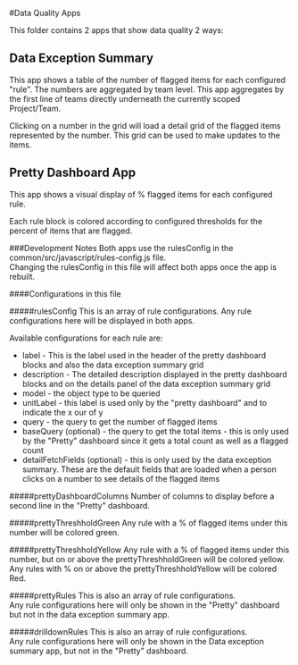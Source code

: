 #Data Quality Apps

This folder contains 2 apps that show data quality 2 ways: 

## Data Exception Summary 
This app shows a table of the number of flagged items for each configured "rule".  The numbers are aggregated by team level.
This app aggregates by the first line of teams directly underneath the currently scoped Project/Team.  

Clicking on a number in the grid will load a detail grid of the flagged items represented by the number.  This grid can be used to make updates to the items.   

## Pretty Dashboard App
This app shows a visual display of % flagged items for each configured rule.  

Each rule block is colored according to configured thresholds for the percent of items that are flagged. 

###Development Notes
Both apps use the rulesConfig in the common/src/javascript/rules-config.js file.  
Changing the rulesConfig in this file will affect both apps once the app is rebuilt.  

####Configurations in this file

#####rulesConfig
This is an array of rule configurations.  Any rule configurations here will be displayed in both apps.  

Available configurations for each rule are: 
* label - This is the label used in the header of the pretty dashboard blocks and also the data exception summary grid
* description - The detailed description displayed in the pretty dashboard blocks and on the details panel of the data exception summary grid 
* model - the object type to be queried 
* unitLabel - this label is used only by the "pretty dashboard" and to indicate the x <unitlabel> our of y
* query - the query to get the number of flagged items 
* baseQuery (optional) - the query to get the total items - this is only used by the "Pretty" dashboard since it gets a total count as well as a flagged count
* detailFetchFields (optional) - this is only used by the data exception summary.  These are the default fields that are loaded when a person clicks on a number to see details of the flagged items

#####prettyDashboardColumns
Number of columns to display before a second line in the "Pretty" dashboard. 

#####prettyThreshholdGreen
Any rule with a % of flagged items under this number will be colored green.  

#####prettyThreshholdYellow
Any rule with a % of flagged items under this number, but on or above the prettyThreshholdGreen will be colored yellow.
Any rules with % on or above the prettyThreshholdYellow will be colored Red.    

#####prettyRules 
This is also an array of rule configurations.  
Any rule configurations here will only be shown in the "Pretty" dashboard but not in the data exception summary app.

#####drilldownRules
This is also an array of rule configurations.  
Any rule configurations here will only be shown in the Data exception summary app, but not in the "Pretty" dashboard.
